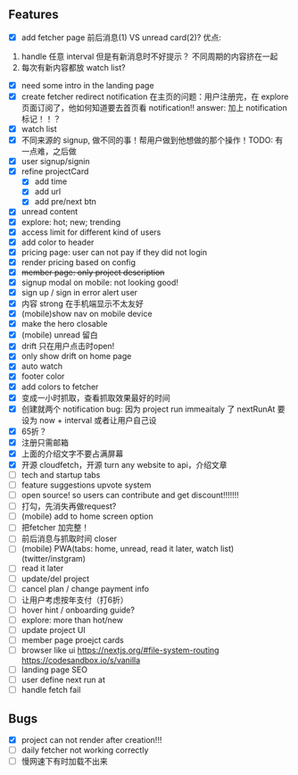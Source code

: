 ## Features

- [x] add fetcher page
前后消息(1) VS unread card(2)?
优点:
1. handle 任意 interval
但是有新消息时不好提示？
不同周期的内容挤在一起
2. 每次有新内容都放 watch list?
- [x] need some intro in the landing page
- [x] create fetcher redirect
notification 在主页的问题：用户注册完，在 explore 页面订阅了，他如何知道要去首页看 notification!!
    answer: 加上 notification 标记！！？
- [x] watch list
- [x] 不同来源的 signup, 做不同的事！帮用户做到他想做的那个操作！TODO: 有一点难，之后做
- [x] user signup/signin
- [x] refine projectCard
  - [x] add time
  - [x] add url
  - [x] add pre/next btn
- [x] unread content
- [x] explore: hot; new; trending
- [x] access limit for different kind of users
- [x] add color to header
- [x] pricing page: user can not pay if they did not login
- [x] render pricing based on config
- [x] ~~member page: only project description~~
- [x] signup modal on mobile: not looking good!
- [x] sign up / sign in error alert user
- [x] 内容 strong 在手机端显示不太友好
- [x] (mobile)show nav on mobile device
- [x] make the hero closable
- [x] (mobile) unread 留白
- [x] drift 只在用户点击时open!
- [x] only show drift on home page
- [x] auto watch
- [x] footer color
- [x] add colors to fetcher
- [x] 变成一小时抓取，查看抓取效果最好的时间
- [x] 创建就两个 notification bug: 因为 project run immeaitaly 了 nextRunAt 要设为 now + interval 或者让用户自己设
- [x] 65折？
- [x] 注册只需邮箱
- [x] 上面的介绍文字不要占满屏幕
- [x] 开源 cloudfetch，开源 turn any website to api，介绍文章
- [ ] tech and startup tabs
- [ ] feature suggestions upvote system
- [ ] open source! so users can contribute and get discount!!!!!!!
- [ ] 打勾，先消失再做request?
- [ ] (mobile) add to home screen option
- [ ] 把fetcher 加完整！
- [ ] 前后消息与抓取时间 closer
- [ ] (mobile) PWA(tabs: home, unread, read it later, watch list) (twitter/instgram)
- [ ] read it later
- [ ] update/del project
- [ ] cancel plan / change payment info
- [ ] 让用户考虑按年支付（打6折）
- [ ] hover hint / onboarding guide?
- [ ] explore: more than hot/new
- [ ] update project UI
- [ ] member page proejct cards
- [ ] browser like ui https://nextjs.org/#file-system-routing  https://codesandbox.io/s/vanilla
- [ ] landing page SEO
- [ ] user define next run at
- [ ] handle fetch fail

## Bugs

- [x] project can not render after creation!!!
- [ ] daily fetcher not working correctly
- [ ] 慢网速下有时加载不出来